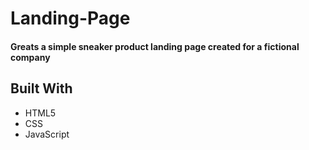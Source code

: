 # Landing-Page
#### Greats a simple sneaker product landing page created for a fictional company 
## Built With
* HTML5
* CSS
* JavaScript

